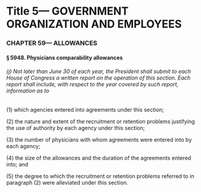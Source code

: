 
# Title 5— GOVERNMENT ORGANIZATION AND EMPLOYEES
### CHAPTER 59— ALLOWANCES
#### § 5948. Physicians comparability allowances
###### (j) Not later than June 30 of each year, the President shall submit to each House of Congress a written report on the operation of this section. Each report shall include, with respect to the year covered by such report, information as to

(1) which agencies entered into agreements under this section;

(2) the nature and extent of the recruitment or retention problems justifying the use of authority by each agency under this section;

(3) the number of physicians with whom agreements were entered into by each agency;

(4) the size of the allowances and the duration of the agreements entered into; and

(5) the degree to which the recruitment or retention problems referred to in paragraph (2) were alleviated under this section.
